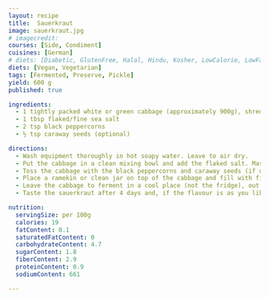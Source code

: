 ```yaml
---
layout: recipe
title:  Sauerkraut
image: sauerkraut.jpg
# imagecredit:
courses: [Side, Condiment]
cuisines: [German]
# diets: [Diabetic, GlutenFree, Halal, Hindu, Kosher, LowCalorie, LowFat, LowLactose, LowSalt, Vegan, Vegetarian]
diets: [Vegan, Vegetarian]
tags: [Fermented, Preserve, Pickle]
yield: 600 g
published: true

ingredients:
  - 1 tightly packed white or green cabbage (approximately 900g), shredded, washed and well-drained
  - 1 tbsp flaked/fine sea salt
  - 2 tsp black peppercorns
  - ½ tsp caraway seeds (optional)

directions:
  - Wash equipment thoroughly in hot soapy water. Leave to air dry.
  - Put the cabbage in a clean mixing bowl and add the flaked salt. Massage the salt into the cabbage with clean hands for 8–10 minutes, or until the cabbage is limp and watery. There should be a pool of liquid left in the bowl. Reserve this to cover the cabbage in the jar.
  - Toss the cabbage with the black peppercorns and caraway seeds (if using). Transfer the cabbage and the reserved liquid to the prepared jar, leaving a large gap at the top, and press down well with the prepared small ladle or spoon.
  - Place a ramekin or clean jar on top of the cabbage and fill with filtered water or baking beans to weigh it down and keep the cabbage just under the liquid. Cover with the lid and fasten tightly.
  - Leave the cabbage to ferment in a cool place (not the fridge), out of direct sunlight, for 4–7 days. The sourness comes from the lactic acid produced during the fermentation process. If the sauerkraut is fermented at too high a temperature it can inhibit the process. Loosen, then tighten, the lid briefly each day to allow any gas to escape that has collected as the result of the fermentation process.
  - Taste the sauerkraut after 4 days and, if the flavour is as you like it, you can slow the fermentation dramatically by chilling. Alternatively, leave longer to develop the flavour more fully. The sauerkraut should be tangy with a slightly salty cabbage flavour and will become crunchier.

nutrition:
  servingSize: per 100g
  calories: 19
  fatContent: 0.1
  saturatedFatContent: 0
  carbohydrateContent: 4.7
  sugarContent: 1.8
  fiberContent: 2.9
  proteinContent: 0.9
  sodiumContent: 661

---
```

